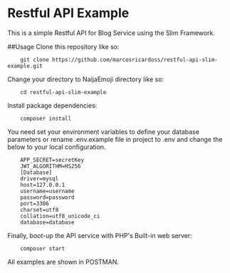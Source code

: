 # Restful API Example

This is a simple Restful API for Blog Service using the Slim Framework.

##Usage Clone this repository like so:

```
    git clone https://github.com/marcosricardoss/restful-api-slim-example.git
```

Change your directory to NaijaEmoji directory like so:

```
    cd restful-api-slim-example
```    

Install package dependencies:

```
    composer install
```    

You need set your environment variables to define your database parameters or rename .env.example file in project to .env and change the below to your local configuration.

```
    APP_SECRET=secretKey 
    JWT_ALGORITHM=HS256
    [Database]
    driver=mysql
    host=127.0.0.1
    username=username
    password=password
    port=3306
    charset=utf8
    collation=utf8_unicode_ci
    database=database
```

Finally, boot-up the API service with PHP's Built-in web server:

```    
    composer start
```    

All examples are shown in POSTMAN.
